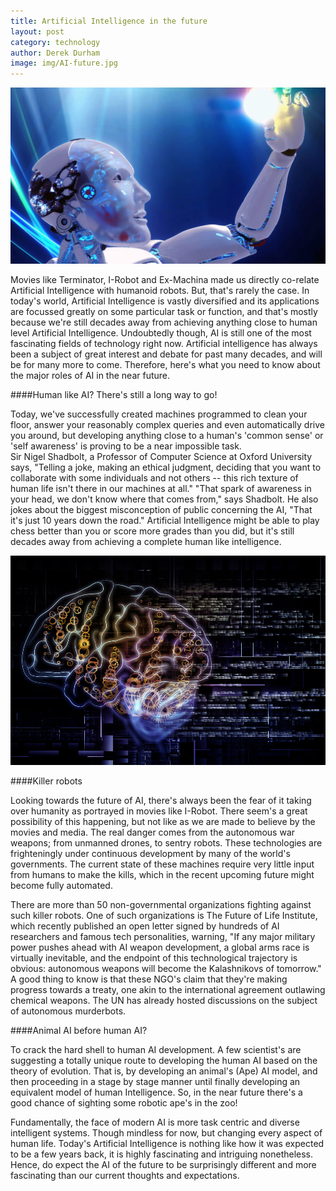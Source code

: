 ```yaml
---
title: Artificial Intelligence in the future
layout: post
category: technology
author: Derek Durham
image: img/AI-future.jpg
---
```


![Artificial intelligence](/img/AI-future2.jpg)
 
Movies like Terminator, I-Robot and Ex-Machina made us directly co-relate Artificial Intelligence with humanoid robots. But, that's rarely the case. In today's world, Artificial Intelligence is vastly diversified and its applications are focussed greatly on some particular task or function, and that's mostly because we're still decades away from achieving anything close to human level Artificial Intelligence. Undoubtedly though, AI is still one of the most fascinating fields of technology right now. 
Artificial intelligence has always been a subject of great interest and debate for past many decades, and will be for many more to come. Therefore, here's what you need to know about the major roles of AI in the near future. 
 
####Human like AI? There's still a long way to go! 
 
Today, we've successfully created machines programmed to clean your floor, answer your reasonably complex queries and even automatically drive you around, but developing anything close to a human's 'common sense' or 'self awareness' is proving to be a near impossible task.  
Sir Nigel Shadbolt, a Professor of Computer Science at Oxford University says, "Telling a joke, making an ethical judgment, deciding that you want to collaborate with some individuals and not others -- this rich texture of human life isn't there in our machines at all." "That spark of awareness in your head, we don't know where that comes from," says Shadbolt. He also jokes about the biggest misconception of public concerning the AI, "That it's just 10 years down the road." 
Artificial Intelligence might be able to play chess better than you or score more grades than you did, but it's still decades away from achieving a complete human like intelligence.  

![Artificial intelligence](/img/AI-future3.jpg)
 
####Killer robots 
 
Looking towards the future of AI, there's always been the fear of it taking over humanity as portrayed in movies like I-Robot. There seem's a great possibility of this happening, but not like as we are made to believe by the movies and media. The real danger comes from the autonomous war weapons; from unmanned drones, to sentry robots. These technologies are frighteningly under continuous development by many of the world's governments. The current state of these machines require very little input from humans to make the kills, which in the recent upcoming future might become fully automated.  
 
There are more than 50 non-governmental organizations fighting against such killer robots. One of such organizations is The Future of Life Institute, which recently published an open letter signed by hundreds of AI researchers and famous tech personalities, warning, "If any major military power pushes ahead with AI weapon development, a global arms race is virtually inevitable, and the endpoint of this technological trajectory is obvious: autonomous weapons will become the Kalashnikovs of tomorrow." A good thing to know is that these NGO's claim that they're making progress towards a treaty, one akin to the international agreement outlawing chemical weapons. The UN has already hosted discussions on the subject of autonomous murderbots. 
 
####Animal AI before human AI? 
 
To crack the hard shell to human AI development. A few scientist's are suggesting a totally unique route to developing the human AI based on the theory of evolution. That is, by developing an animal's (Ape) AI model, and then proceeding in a stage by stage manner until finally developing an equivalent model of human Intelligence. 
So, in the near future there's a good chance of sighting some robotic ape's in the zoo!  
 
 
Fundamentally, the face of modern AI is more task centric and diverse intelligent systems. Though mindless for now, but changing every aspect of human life. Today's Artificial Intelligence is nothing like how it was expected to be a few years back, it is highly fascinating and intriguing nonetheless. Hence, do expect the AI of the future to be surprisingly different and more fascinating than our current thoughts and expectations. 
 